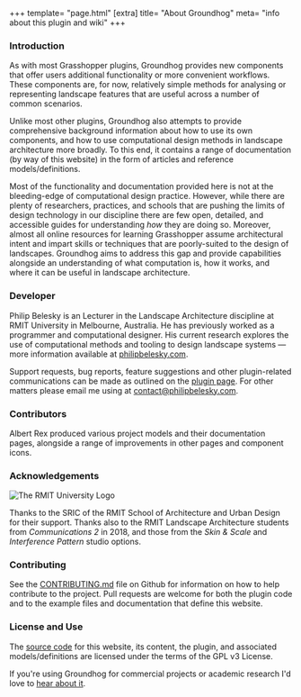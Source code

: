 +++
template=     "page.html"
[extra]
title=        "About Groundhog"
meta=         "info about this plugin and wiki"
+++

### Introduction

As with most Grasshopper plugins, Groundhog provides new components that offer users additional functionality or more convenient workflows. These components are, for now, relatively simple methods for analysing or representing landscape features that are useful across a number of common scenarios.

Unlike most other plugins, Groundhog also attempts to provide comprehensive background information about how to use its own components, and how to use computational design methods in landscape architecture more broadly. To this end, it contains a range of documentation (by way of this website) in the form of articles and reference models/definitions.

Most of the functionality and documentation provided here is not at the bleeding-edge of computational design practice. However, while there are plenty of researchers, practices, and schools that are pushing the limits of design technology in our discipline there are few open, detailed, and accessible guides for understanding *how* they are doing so. Moreover, almost all online resources for learning Grasshopper assume architectural intent and impart skills or techniques that are poorly-suited to the design of landscapes. Groundhog aims to address this gap and provide capabilities alongside an understanding of what computation is, how it works, and where it can be useful in landscape architecture.

### Developer

Philip Belesky is an Lecturer in the Landscape Architecture discipline at RMIT University in Melbourne, Australia. He has previously worked as a programmer and computational designer. His current research explores the use of computational methods and tooling to design landscape systems — more information available at [philipbelesky.com](https://philipbelesky.com).

Support requests, bug reports, feature suggestions and other plugin-related communications can be made as outlined on the [plugin page](https://groundhog.la/plugin/). For other matters please email me using at [contact@philipbelesky.com](mailto:contact@philipbelesky.com).

### Contributors

Albert Rex produced various project models and their documentation pages, alongside a range of improvements in other pages and component icons.

### Acknowledgements

<div class="third-image"><img src="/assets/rmit-logo.svg" alt="The RMIT University Logo" /></div>

Thanks to the SRIC of the RMIT School of Architecture and Urban Design for their support. Thanks also to the RMIT Landscape Architecture students from *Communications 2* in 2018, and those from the *Skin & Scale* and *Interference Pattern* studio options.

### Contributing

See the [CONTRIBUTING.md](https://github.com/philipbelesky/groundhog/blob/develop/.github/CONTRIBUTING.md) file on Github for information on how to help contribute to the project. Pull requests are welcome for both the plugin code and to the example files and documentation that define this website.

### License and Use

The [source code](https://github.com/philipbelesky/groundhog) for this website, its content, the plugin, and associated models/definitions are licensed under the terms of the GPL v3 License.

If you're using Groundhog for commercial projects or academic research I'd love to [hear about it](mailto:groundhog@philipbelesky.com).
